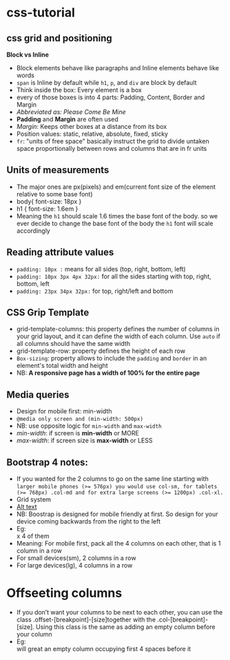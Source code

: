 # css-tutorial
## css grid and positioning 

**Block vs Inline**
- Block elements behave like paragraphs and Inline elements behave like words
- `span` is Inline by default while `h1`, `p`, and `div` are block by default
- Think inside the box: Every element is a box
- every of those boxes is into 4 parts: Padding, Content, Border and Margin
- *Abbreviated as: Please Come Be Mine*
- **Padding** and **Margin** are often used 
- *Margin*: Keeps other boxes at a distance from its box
- Position values: static, relative, absolute, fixed, sticky
-  `fr`: "units of free space" basically instruct the grid to divide untaken
space proportionally between rows and columns that are in fr units

## Units of measurements
- The major ones are px(pixels) and em(current font size of the element relative to some base font)
- body{
    font-size: 18px
}
- h1 {
    font-size: 1.6em
}   
- Meaning the `h1` should scale 1.6 times the base font of the body. so we ever decide to change the base font of the body the `h1` font will scale accordingly

## Reading attribute values
- `padding: 10px :` means for all sides (top, right, bottom, left)
- `padding: 10px 3px 4px 32px:` for all the sides starting with top, right, bottom, left
- `padding: 23px 34px 32px:` for top, right/left and bottom 

## CSS Grip Template 
- grid-template-columns: this property defines the number of columns in your grid layout, and it can define the width of each column. Use `auto` if all columns should have the same width
- grid-template-row: property defines the height of each row 
- `Box-sizing`: property allows to include the `padding` and `border` in an element's total width and height
- NB: **A responsive page has a width of 100% for the entire page**

## Media queries
- Design for mobile first: min-width
- `@media only screen and (min-width: 500px)`
- NB: use opposite logic for `min-width` and `max-width`
- *min-width*: if screen is **min-width** or MORE
- *max-width*: if screen size is **max-width** or LESS

## Bootstrap 4 notes:
- If you wanted for the 2 columns to go on the same line starting with `larger mobile phones (>= 576px) you would use col-sm, for tablets (>= 768px) .col-md and for extra large screens (>= 1200px) .col-xl.`
- Grid system
- [Alt text](images/bootstrap-grid.png)
- NB: Boostrap is designed for mobile friendly at first. So design for your device coming backwards from the right to the left
- Eg: <div class="col-sm-6 col-lg-3"> x 4 of them
- Meaning: For mobile first, pack all the 4 columns on each other, that is 1 column in a row 
- For small devices(sm), 2 columns in a row
- For large devices(lg), 4 columns in a row
# Offseeting columns
- If you don’t want your columns to be next to each other, you can use the class .offset-[breakpoint]-[size]together with the .col-[breakpoint]-[size]. Using this class is the same as adding an empty column before your column
- Eg: <div class="col-sm-4 offset-sm-4"> will great an empty column occupying first 4 spaces before it 